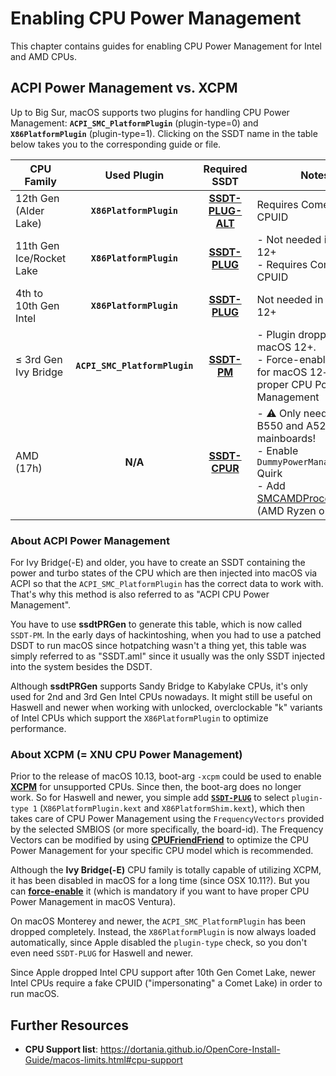 # Enabling CPU Power Management
This chapter contains guides for enabling CPU Power Management for Intel and AMD CPUs.

## ACPI Power Management vs. XCPM
Up to Big Sur, macOS supports two plugins for handling CPU Power Management: **`ACPI_SMC_PlatformPlugin`** (plugin-type=0) and  **`X86PlatformPlugin`** (plugin-type=1). Clicking on the SSDT name in the table below takes you to the corresponding guide or file.

CPU Family | Used Plugin | Required SSDT | Notes
----------------------|:-----------:|:-------------:|-----------
12th Gen (Alder Lake) | **`X86PlatformPlugin`** | [**SSDT-PLUG-ALT**](https://github.com/5T33Z0/OC-Little-Translated/tree/main/01_Adding_missing_Devices_and_enabling_Features/CPU_Power_Management/CPU_Power_Management_(SSDT-PLUG)#11th-gen-intel-and-newer)| Requires Comet Lake CPUID
11th Gen Ice/Rocket Lake| **`X86PlatformPlugin`**| [**SSDT-PLUG**](https://github.com/5T33Z0/OC-Little-Translated/tree/main/01_Adding_missing_Devices_and_enabling_Features/CPU_Power_Management/CPU_Power_Management_(SSDT-PLUG)#11th-gen-intel-and-newer)| - Not needed in macOS 12+</br> - Requires Comet Lake CPUID
4th to 10th Gen Intel | **`X86PlatformPlugin`**| [**SSDT-PLUG**](https://github.com/5T33Z0/OC-Little-Translated/tree/main/01_Adding_missing_Devices_and_enabling_Features/CPU_Power_Management/CPU_Power_Management_(SSDT-PLUG)#readme)| Not needed in macOS 12+
≤ 3rd Gen Ivy Bridge | **`ACPI_SMC_PlatformPlugin`** | [**SSDT-PM**](https://github.com/5T33Z0/OC-Little-Translated/tree/main/01_Adding_missing_Devices_and_enabling_Features/CPU_Power_Management/CPU_Power_Management_(Legacy))| - Plugin dropped from macOS 12+. <br>- Force-enable XCPM for macOS 12+ for proper CPU Power Management
AMD (17h)| **N/A**|[**SSDT-CPUR**](https://github.com/5T33Z0/OC-Little-Translated/tree/main/01_Adding_missing_Devices_and_enabling_Features/CPU_Power_Management/CPU_Power_Management_(SSDT-PLUG)#what-about-amd)| - :warning: Only needed for B550 and A520 mainboards!</br> - Enable `DummyPowerManagement` Quirk</br> - Add [SMCAMDProcesser.kext](https://github.com/trulyspinach/SMCAMDProcessor) (AMD Ryzen only)

### About ACPI Power Management

For Ivy Bridge(-E) and older, you have to create an SSDT containing the power and turbo states of the CPU which are then injected into macOS via ACPI so that the `ACPI_SMC_PlatformPlugin` has the correct data to work with. That's why this method is also referred to as "ACPI CPU Power Management". 

You have to use **ssdtPRGen** to generate this table, which is now called `SSDT-PM`. In the early days of hackintoshing, when you had to use a patched DSDT to run macOS since hotpatching wasn't a thing yet, this table was simply referred to as "SSDT.aml" since it usually was the only SSDT injected into the system besides the DSDT.

Although **ssdtPRGen** supports Sandy Bridge to Kabylake CPUs, it's only used for 2nd and 3rd Gen Intel CPUs nowadays. It might still be useful on Haswell and newer when working with unlocked, overclockable "k" variants of Intel CPUs which support the `X86PlatformPlugin` to optimize performance.

### About XCPM (= XNU CPU Power Management)

Prior to the release of macOS 10.13, boot-arg `-xcpm` could be used to enable [**XCPM**](https://pikeralpha.wordpress.com/2013/10/05/xnu-cpu-power-management/) for unsupported CPUs. Since then, the boot-arg does no longer work. So for Haswell and newer, you simple add [**`SSDT-PLUG`**](https://github.com/5T33Z0/OC-Little-Translated/tree/main/01_Adding_missing_Devices_and_enabling_Features/CPU_Power_Management_(SSDT-PLUG)) to select `plugin-type 1` (`X86PlatformPlugin.kext` and `X86PlatformShim.kext`), which then takes care of CPU Power Management using the `FrequencyVectors` provided by the selected SMBIOS (or more specifically, the board-id). The Frequency Vectors can be modified by using [**CPUFriendFriend**](https://github.com/corpnewt/CPUFriendFriend) to optimize the CPU Power Management for your specific CPU model which is recommended.  

Although the **Ivy Bridge(-E)** CPU family is totally capable of utilizing XCPM, it has been disabled in macOS for a long time (since OSX 10.11?). But you can [**force-enable**](https://github.com/5T33Z0/OC-Little-Translated/tree/main/01_Adding_missing_Devices_and_enabling_Features/Xtra_Enabling_XCPM_on_Ivy_Bridge_CPUs) it (which is mandatory if you want to have proper CPU Power Management in macOS Ventura).

On macOS Monterey and newer, the `ACPI_SMC_PlatformPlugin` has been dropped completely. Instead, the `X86PlatformPlugin` is now always loaded automatically, since Apple disabled the `plugin-type` check, so you don't even need `SSDT-PLUG` for Haswell and newer.

Since Apple dropped Intel CPU support after 10th Gen Comet Lake, newer Intel CPUs require a fake CPUID ("impersonating" a Comet Lake) in order to run macOS.

## Further Resources
- **CPU Support list**: https://dortania.github.io/OpenCore-Install-Guide/macos-limits.html#cpu-support
